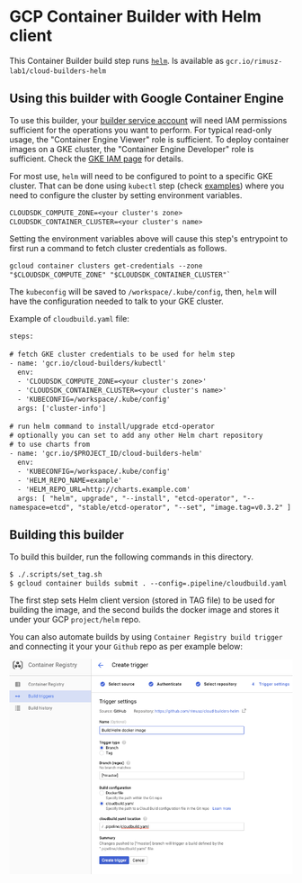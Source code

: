 # GCP Container Builder with Helm client


This Container Builder build step runs [`helm`](https://github.com/kubernetes/helm).
Is available as `gcr.io/rimusz-lab1/cloud-builders-helm`

## Using this builder with Google Container Engine

To use this builder, your
[builder service account](https://cloud.google.com/container-builder/docs/how-to/service-account-permissions)
will need IAM permissions sufficient for the operations you want to perform. For
typical read-only usage, the "Container Engine Viewer" role is sufficient. To
deploy container images on a GKE cluster, the "Container Engine Developer" role
is sufficient. Check the
[GKE IAM page](https://cloud.google.com/container-engine/docs/iam-integration)
for details.

For most use, `helm` will need to be configured to point to a specific GKE
cluster. That can be done using `kubectl` step (check [examples](examples))
where you need to configure the cluster by setting environment variables.

    CLOUDSDK_COMPUTE_ZONE=<your cluster's zone>
    CLOUDSDK_CONTAINER_CLUSTER=<your cluster's name>

Setting the environment variables above will cause this step's entrypoint to
first run a command to fetch cluster credentials as follows.

    gcloud container clusters get-credentials --zone "$CLOUDSDK_COMPUTE_ZONE" "$CLOUDSDK_CONTAINER_CLUSTER"`

The `kubeconfig` will be saved to `/workspace/.kube/config`, then, `helm` will
have the configuration needed to talk to your GKE cluster.

Example of `cloudbuild.yaml` file:
```
steps:

# fetch GKE cluster credentials to be used for helm step
- name: 'gcr.io/cloud-builders/kubectl'
  env:
  - 'CLOUDSDK_COMPUTE_ZONE=<your cluster's zone>'
  - 'CLOUDSDK_CONTAINER_CLUSTER=<your cluster's name>'
  - 'KUBECONFIG=/workspace/.kube/config'
  args: ['cluster-info']

# run helm command to install/upgrade etcd-operator
# optionally you can set to add any other Helm chart repository
# to use charts from
- name: 'gcr.io/$PROJECT_ID/cloud-builders-helm'
  env:
  - 'KUBECONFIG=/workspace/.kube/config'
  - 'HELM_REPO_NAME=example'
  - 'HELM_REPO_URL=http://charts.example.com'
  args: [ "helm", upgrade", "--install", "etcd-operator", "--namespace=etcd", "stable/etcd-operator", "--set", "image.tag=v0.3.2" ]

```

## Building this builder

To build this builder, run the following commands in this directory.

    $ ./.scripts/set_tag.sh
    $ gcloud container builds submit . --config=.pipeline/cloudbuild.yaml

The first step sets Helm client version (stored in TAG file) to be used for building the image,
and the second builds the docker image and stores it under your GCP `project/helm` repo.

You can also automate builds by using `Container Registry build trigger` and connecting it your your `Github` repo
as per example below:

![dockerbuilder-trigger](dockerbuilder-trigger.png "dockerbuilder-trigger")
